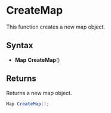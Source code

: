 # CreateMap

This function creates a new map object.

## Syntax

- **Map** **CreateMap**()

## Returns

Returns a new map object.

```csharp
Map CreateMap();
```